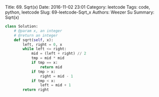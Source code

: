 Title: 69. Sqrt(x) 
Date: 2016-11-02 23:01
Category: leetcode
Tags: code, python, leetcode
Slug: 69-leetcode-Sqrt_x 
Authors: Weezer Su
Summary: Sqrt(x)


```python
class Solution:
    # @param x, an integer
    # @return an integer
    def sqrt(self, x):
        left, right = 0, x
        while left <= right:
            mid = (left + right) // 2
            tmp = mid * mid
            if tmp == x:
                return mid
            if tmp > x:
                right = mid - 1
            if tmp < x:
                left = mid + 1
        return right
```

